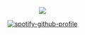 
<div align="center">


<div align="center">


![](https://cdn.discordapp.com/attachments/1022060106956943402/1389259828781649950/IMG-20250630-WA0015.jpg?ex=6863f88a&is=6862a70a&hm=527028f60791c7258343f748e2ff3b0f8f5bef208c82827f12ea6748ef7c6d06&)


[![spotify-github-profile](https://spotify-github-profile.kittinanx.com/api/view?uid=314wofu4etpnb4n3jgtgwk5l4bqi&cover_image=true&theme=novatorem&show_offline=false&background_color=121212&interchange=true&bar_color=ffffff&bar_color_cover=false)](https://github.com/kittinan/spotify-github-profile)

<div align="center">
